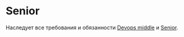 # Senior

Наследует все требования и обязанности [Devops middle](middle.md) и [Senior](../senior.md).

